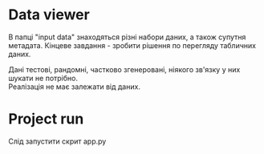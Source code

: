 # Data viewer

В папці "input data" знаходяться різні набори даних, а також супутня метадата.
Кінцеве завдання - зробити рішення по перегляду табличних даних.

Дані тестові, рандомні, частково згенеровані, ніякого зв'язку у них шукати не потрібно.  
Реалізація не має залежати від даних. 

# Project run

Слід запустити скрит app.py
